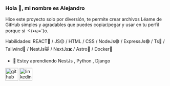 ### Hola 👋, mi nombre es Alejandro
Hice este proyecto solo por diversión, te permite crear archivos Léame de GitHub simples y agradables que puedes copiar/pegar y usar en tu perfil porque si ヾ(•ω•`)o.

Habilidades:  REACT🔵 / JS🟡 / HTML / CSS / NodeJs🟢 / ExpressJs🟢 / Ts🔵 / Tailwind🔵 / NestJs😺 / NextJs✖️ / Astro🚀 / Docker🐋

- 🌱 Estoy aprendiendo NestJs , Python , Django 


[<img src='https://cdn.jsdelivr.net/npm/simple-icons@3.0.1/icons/github.svg' alt='github' height='40'>](https://github.com/https://github.com/wolfsoul01)  [<img src='https://cdn.jsdelivr.net/npm/simple-icons@3.0.1/icons/linkedin.svg' alt='linkedin' height='40'>](https://www.linkedin.com/in/https://www.linkedin.com/in/alejandro-fajardo-1548a0245//)  

